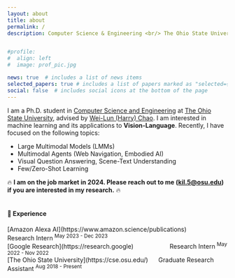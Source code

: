 ```yaml
---
layout: about
title: about
permalink: /
description: Computer Science & Engineering <br/> The Ohio State University <br/>  <a href="#">:email:</a>&nbsp;&nbsp;kil.5@osu.edu <br/> <a href="https://scholar.google.com/citations?user=C3O0uxcAAAAJ&hl=en">[Google Scholar]</a>&nbsp;&nbsp;<a href="https://github.com/heendung">[Github]</a>&nbsp;&nbsp;<a href="https://www.linkedin.com/in/jihyung-kil-6262b2149">[LinkedIn]</a>


#profile:
#  align: left
#  image: prof_pic.jpg

news: true  # includes a list of news items
selected_papers: true # includes a list of papers marked as "selected={true}"
social: false  # includes social icons at the bottom of the page
---
```


I am a Ph.D. student in [Computer Science and Engineering](https://cse.osu.edu/) at [The Ohio State University](https://www.osu.edu/), advised by [Wei-Lun (Harry) Chao](https://sites.google.com/view/wei-lun-harry-chao/). I am interested in machine learning and its applications to **Vision-Language**. Recently, I have focused on the following topics:
* Large Multimodal Models (LMMs)
* Multimodal Agents (Web Navigation, Embodied AI)
* Visual Question Answering, Scene-Text Understanding
* Few/Zero-Shot Learning <br>

🔥 **I am on the job market in 2024. Please reach out to me (kil.5@osu.edu) if you are interested in my research.** 🔥<br><br>

<h4> 💼 Experience </h4>
[Amazon Alexa AI](https://www.amazon.science/publications) &nbsp; &nbsp; &nbsp; &nbsp; &nbsp; &nbsp; &nbsp; &nbsp; &nbsp; &nbsp; Research Intern <sup>May 2023 - Dec 2023</sup> <br>
[Google Research](https://research.google) &nbsp; &nbsp; &nbsp; &nbsp; &nbsp; &nbsp; &nbsp; &nbsp; &nbsp; &nbsp; Research Intern <sup>May 2022 - Nov 2022</sup> <br>
[The Ohio State University](https://cse.osu.edu/) &nbsp; &nbsp; &nbsp;Graduate Research Assistant <sup>Aug 2018 - Present</sup>
<br><br>

